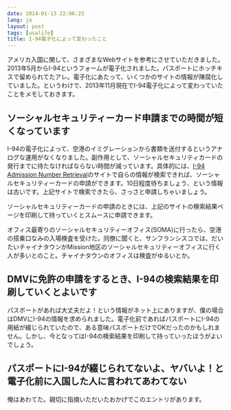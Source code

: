 ```yaml
---
date: 2014-01-13 22:06:23
lang: ja
layout: post
tags: [usalife]
title: I-94電子化によって変わったこと
---
```

アメリカ入国に関して、さまざまなWebサイトを参考にさせていただきました。2013年5月からI-94というフォームが電子化されました。パスポートにホッチキスで留められてたアレ。電子化にあたって、いくつかのサイトの情報が陳腐化していました。というわけで、2013年11月現在でI-94電子化によって変わっていたことをメモしておきます。

## ソーシャルセキュリティーカード申請までの時間が短くなっています

I-94の電子化によって、空港のイミグレーションから書類を送付するというアナログな運用がなくなりました。副作用として、ソーシャルセキュリティカードの発行までに待たなければならない時間が減っています。具体的には、[I-94 Admission Number Retrieval](https://i94.cbp.dhs.gov/)のサイトで自らの情報が検索できれば、ソーシャルセキュリティーカードの申請ができます。10日程度待ちましょう、という情報は古いです。上記サイトで検索できたら、さっさと申請しちゃいましょう。

ソーシャルセキュリティーカードの申請のときには、上記のサイトの検索結果ページを印刷して持っていくとスムースに申請できます。

オフィス最寄りのソーシャルセキュリティーオフィス(SOMA)に行ったら、空港の搭乗口なみの入場検査を受けた。同僚に聞くと、サンフランシスコでは、だいたいチャイナタウンかMission地区のソーシャルセキュリティーオフィスに行く人が多いとのこと。チャイナタウンのオフィスは検査がゆるいとか。

## DMVに免許の申請をするとき、I-94の検索結果を印刷していくとよいです

パスポートがあれば大丈夫だよ！という情報がネット上にありますが、僕の場合はDMVにI-94の情報を求められました。電子化前であればパスポートにI-94の用紙が綴じられていたので、ある意味パスポートだけでOKだったのかもしれません。しかし、今となってはI-94の検索結果を印刷して持っていったほうがよいでしょう。

## パスポートにI-94が綴じられてないよ、ヤバいよ！と電子化前に入国した人に言われてあわてない

俺はあわてた。親切に指摘いただいたおかげでこのエントリがあります。
